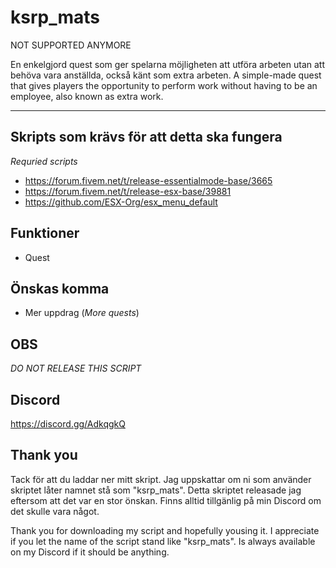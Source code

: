 # ksrp_mats

NOT SUPPORTED ANYMORE

En enkelgjord quest som ger spelarna möjligheten att utföra arbeten utan att behöva vara anställda, också känt som extra arbeten.
A simple-made quest that gives players the opportunity to perform work without having to be an employee, also known as extra work.

___

Skripts som krävs för att detta ska fungera
-
*Requried scripts*
- https://forum.fivem.net/t/release-essentialmode-base/3665
- https://forum.fivem.net/t/release-esx-base/39881
- https://github.com/ESX-Org/esx_menu_default

Funktioner
-
- Quest

Önskas komma
-
- Mer uppdrag (*More quests*)

OBS
-
*DO NOT RELEASE THIS SCRIPT*

Discord
-
https://discord.gg/AdkqgkQ

Thank you
-
Tack för att du laddar ner mitt skript. Jag uppskattar om ni som använder skriptet låter namnet stå som "ksrp_mats". Detta skriptet releasade jag eftersom att det var en stor önskan. Finns alltid tillgänlig på min Discord om det skulle vara något.

Thank you for downloading my script and hopefully yousing it. I appreciate if you let the name of the script stand like "ksrp_mats". Is always available on my Discord if it should be anything.

